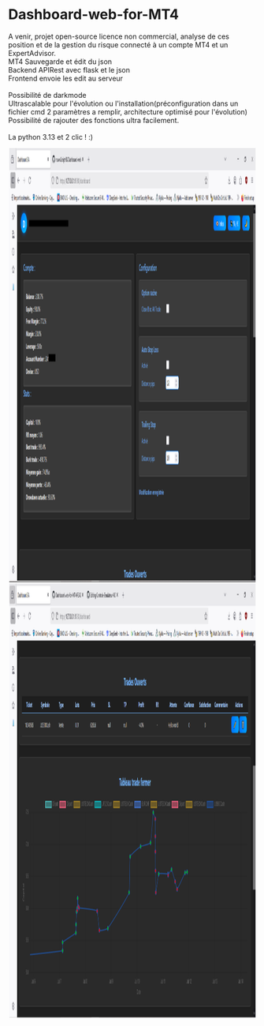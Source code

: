 # Dashboard-web-for-MT4
A venir, projet open-source licence non commercial, analyse de ces position et de la gestion du risque connecté à un compte MT4 et un ExpertAdvisor.
<br>
MT4 Sauvegarde et édit du json <br>
Backend APIRest avec flask et le json<br>
Frontend envoie les edit au serveur<br>
<br>
Possibilité de darkmode
<br>Ultrascalable pour l'évolution ou l'installation(préconfiguration dans un fichier cmd 2 paramètres a remplir, architecture optimisé pour l'évolution)
<br>Possibilité de rajouter des fonctions ultra facilement.
<br>
<br>
La python 3.13 et 2 clic ! :)
<br>
<center><img src="https://github.com/nowwScriptKK/Dashboard-web-for-MT4/blob/main/Capture.PNG" style="text-align: center;" alt="Texte alternatif" width="500" height="880"></center>

<center><img src="https://github.com/nowwScriptKK/Dashboard-web-for-MT4/blob/main/Capture1.PNG" style="text-align: center;" alt="Texte alternatif" width="500" height="880"></center>

